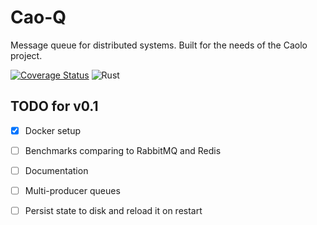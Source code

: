 # Cao-Q

Message queue for distributed systems. Built for the needs of the Caolo project.

[![Coverage Status](https://coveralls.io/repos/github/caolo-game/cao-queue/badge.svg?branch=main)](https://coveralls.io/github/caolo-game/cao-queue?branch=main)
![Rust](https://github.com/caolo-game/cao-queue/workflows/Rust/badge.svg)

## TODO for v0.1


- [x] Docker setup
- [ ] Benchmarks comparing to RabbitMQ and Redis
- [ ] Documentation
- [ ] Multi-producer queues
- [ ] Persist state to disk and reload it on restart

